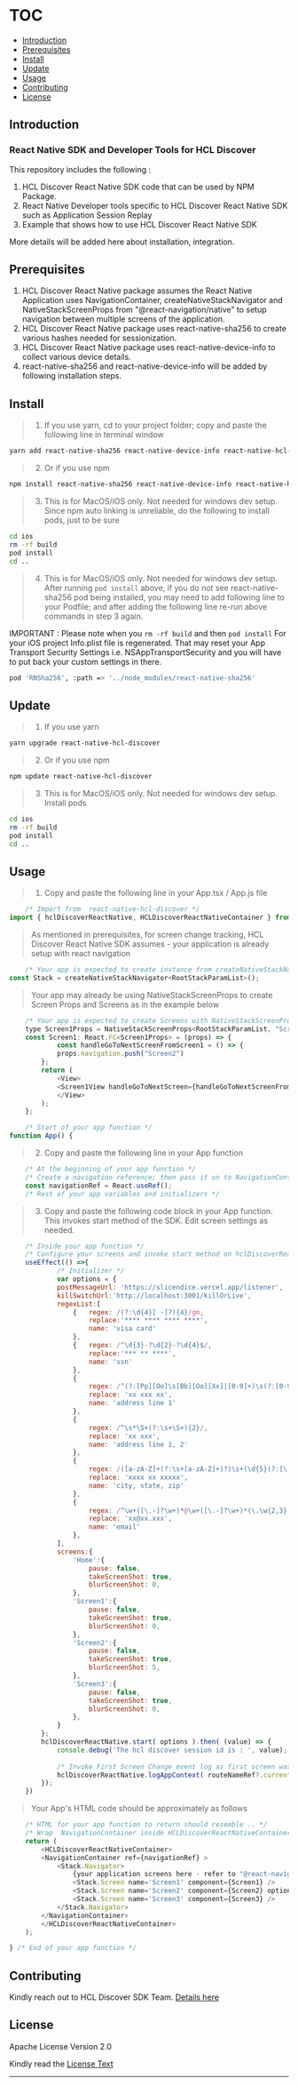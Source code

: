 # TOC

- [Introduction](#introduction)
- [Prerequisites](#prerequisites)
- [Install](#install)
- [Update](#update)
- [Usage](#usage)
- [Contributing](#contributing)
- [License](#license)

## Introduction

### React Native SDK and Developer Tools for HCL Discover

This repository includes the following : 

1. HCL Discover React Native SDK code that can be used by NPM Package.
2. React Native Developer tools specific to HCL Discover React Native SDK such as Application Session Replay
3. Example that shows how to use HCL Discover React Native SDK

More details will be added here about installation, integration.


## Prerequisites

1. HCL Discover React Native package assumes the React Native Application uses NavigationContainer, createNativeStackNavigator and NativeStackScreenProps from "@react-navigation/native" to setup navigation between multiple screens of the application.
2. HCL Discover React Native package uses react-native-sha256 to create various hashes needed for sessionization.
3. HCL Discover React Native package uses react-native-device-info to collect various device details.
4. react-native-sha256 and react-native-device-info will be added by following installation steps.

## Install

> 1. If you use yarn, cd to your project folder; copy and paste the following line in terminal window

```sh
yarn add react-native-sha256 react-native-device-info react-native-hcl-discover 
```

> 2. Or if you use npm

```sh
npm install react-native-sha256 react-native-device-info react-native-hcl-discover 
```

> 3. This is for MacOS/iOS only. Not needed for windows dev setup. Since npm auto linking is unreliable, do the following to install pods, just to be sure

```sh
cd ios
rm -rf build
pod install
cd ..
```

> 4. This is for MacOS/iOS only. Not needed for windows dev setup. After running ```pod install``` above, if you do not see react-native-sha256 pod being installed, you may need to add following line to your Podfile; and after adding the following line re-run above commands in step 3 again. 

IMPORTANT : Please note when you  ```rm -rf build``` and then ```pod install``` For your iOS project Info.plist file is regenerated. That may reset your App Transport Security Settings i.e. NSAppTransportSecurity and you will have to put back your custom settings in there.

```sh
pod 'RNSha256', :path => '../node_modules/react-native-sha256'
```

## Update

> 1. If you use yarn

```sh
yarn upgrade react-native-hcl-discover 
```

> 2. Or if you use npm

```sh
npm update react-native-hcl-discover 
```

> 3. This is for MacOS/iOS only. Not needed for windows dev setup. Install pods

```sh
cd ios
rm -rf build
pod install
cd ..
```


## Usage

> 1. Copy and paste the following line in your App.tsx / App.js file

```js
    /* Import from  react-native-hcl-discover */
import { hclDiscoverReactNative, HCLDiscoverReactNativeContainer } from 'react-native-hcl-discover';
```

> As mentioned in prerequisites, for screen change tracking, HCL Discover React Native SDK assumes - your application is already setup with react navigation

```js
    /* Your app is expected to create instance from createNativeStackNavigator needed to create Navigation Stack later */
const Stack = createNativeStackNavigator<RootStackParamList>();
```

> Your app may already be using NativeStackScreenProps to create Screen Props and Screens as in the example below

```js
    /* Your app is expected to create Screens with NativeStackScreenProps. For example - */
	type Screen1Props = NativeStackScreenProps<RootStackParamList, "Screen1">;
	const Screen1: React.FC<Screen1Props> = (props) => {
  			const handleGoToNextScreenFromScreen1 = () => {
    		props.navigation.push("Screen2")
   		};
		return (
			<View>
			<Screen1View handleGoToNextScreen={handleGoToNextScreenFromScreen1}></Screen1View>
			</View>
		);
	};
```

```js
    /* Start of your app function */
function App() {
```

> 2. Copy and paste the following line in your App function

```js
    /* At the beginning of your app function */
    /* Create a navigation reference; then pass it on to NavigationContainer as a ref */
    const navigationRef = React.useRef();
    /* Rest of your app variables and initializers */
```
> 3. Copy and paste the following code block in your App function. This invokes start method of the SDK. Edit screen settings as needed.

```js
    /* Inside your app function */
    /* Configure your screens and invoke start method on hclDiscoverReactNative */
    useEffect(() =>{
            /* Initializer */
            var options = {
            postMessageUrl: 'https://slicendice.vercel.app/listener', 
            killSwitchUrl:'http://localhost:3001/killOrLive',
            regexList:[
                {   regex: /(?:\d{4}[ -]?){4}/gm,
                    replace:'**** **** **** ****',
                    name: 'visa card'
                },
                {   regex: /^\d{3}-?\d{2}-?\d{4}$/,
                    replace:'*** ** ****',
                    name: 'ssn'
                },
                {
                    regex: /^(?:[Pp][Oo]\s[Bb][Oo][Xx]|[0-9]+)\s(?:[0-9A-Za-z\.'#]|[^\S\r\n])+/,
                    replace: 'xx xxx xx',
                    name: 'address line 1'
                },
                {
                    regex: /^\s*\S+(?:\s+\S+){2}/,
                    replace: 'xx xxx',
                    name: 'address line 1, 2'
                },
                {
                    regex: /([a-zA-Z]+(?:\s+[a-zA-Z]+)?)\s+(\d{5}(?:[\-]\d{4})?)/,
                    replace: 'xxxx xx xxxxx',
                    name: 'city, state, zip'
                },
                {
                    regex: /^\w+([\.-]?\w+)*@\w+([\.-]?\w+)*(\.\w{2,3})+$/,
                    replace: 'xx@xx.xxx',
                    name: 'email'
                },
            ],
            screens:{
                'Home':{
                    pause: false,
                    takeScreenShot: true,
                    blurScreenShot: 0,
                },
                'Screen1':{
                    pause: false,
                    takeScreenShot: true,
                    blurScreenShot: 0,
                },
                'Screen2':{
                    pause: false,
                    takeScreenShot: true,
                    blurScreenShot: 5,
                },
                'Screen3':{
                    pause: false,
                    takeScreenShot: true,
                    blurScreenShot: 0,
                },
            }
        };
        hclDiscoverReactNative.start( options ).then( (value) => {
            console.debug('The hcl discover session id is : ', value);
            
            /* Invoke First Screen Change event log as first screen was invoked well before HCL Discover React Native SDK booted */
            hclDiscoverReactNative.logAppContext( routeNameRef?.current? routeNameRef?.current : 'Home', '' ).then( resolve => {}, reject => {});
        });
    })
```

> Your App's HTML code should be approximately as follows

```js
    /* HTML for your app function to return should resemble .. */
    /* Wrap  NavigationContainer inside HCLDiscoverReactNativeContainer and setup ref={navigationRef} */
	return (
		<HCLDiscoverReactNativeContainer>
		<NavigationContainer ref={navigationRef} >
			<Stack.Navigator>
				{your application screens here - refer to "@react-navigation/native" documentation}
				<Stack.Screen name='Screen1' component={Screen1} />
				<Stack.Screen name='Screen2' component={Screen2} options={{ title: 'Screen Two' }}/>
				<Stack.Screen name='Screen3' component={Screen3} />
			</Stack.Navigator>
		</NavigationContainer>
		</HCLDiscoverReactNativeContainer>
	);
```

```js
} /* End of your app function */
```

## Contributing

Kindly reach out to HCL Discover SDK Team.
[Details here](CONTRIBUTING.md)

## License

Apache License Version 2.0

Kindly read the [License Text](LICENSE)

---
